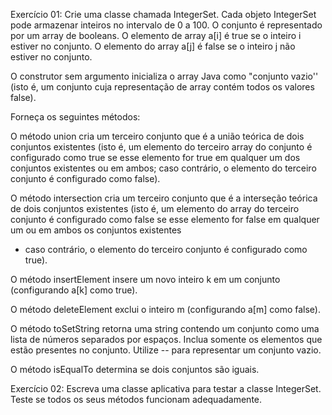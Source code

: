 Exercício 01: 
Crie uma classe chamada  IntegerSet. 
Cada objeto IntegerSet pode armazenar inteiros no intervalo de 0 a 100.
O conjunto é representado por um array de booleans. 
O elemento de array a[i] é true se o inteiro i estiver no conjunto. 
O elemento do array a[j] é false se o inteiro j não estiver no conjunto. 

O construtor sem argumento inicializa o array Java como "conjunto vazio'' 
(isto é, um conjunto cuja representação de array contém todos os valores false).

Forneça os seguintes métodos:

O método union cria um terceiro conjunto que é a união teórica de dois conjuntos existentes 
(isto é, um elemento do terceiro array do conjunto é configurado como true se esse elemento for true em qualquer um dos conjuntos existentes ou em ambos; 
caso contrário, o elemento do terceiro conjunto é configurado como false).

O método intersection cria um terceiro conjunto que é a interseção teórica de dois conjuntos existentes 
(isto é, um elemento do array do terceiro conjunto é configurado como false se esse elemento for false em qualquer um ou em ambos os conjuntos existentes 
- caso contrário, o elemento do terceiro conjunto é configurado como true).

O método insertElement insere um novo inteiro k em um conjunto (configurando a[k] como true).

O método deleteElement exclui o inteiro m (configurando a[m] como false). 

O método toSetString retorna uma string contendo um conjunto como uma lista de números separados por espaços. 
Inclua somente os elementos que estão presentes no conjunto. Utilize -- para representar um conjunto vazio. 

O método isEqualTo determina se dois conjuntos são iguais.

Exercício 02: Escreva uma classe aplicativa para testar a classe IntegerSet. Teste se todos os seus métodos funcionam adequadamente.
